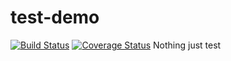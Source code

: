 # test-demo
[![Build Status](https://travis-ci.org/yylgit/test-demo.svg?branch=master)](https://travis-ci.org/yylgit/test-demo)
[![Coverage Status](https://coveralls.io/repos/cainus/urlgrey/badge.png?branch=master)](https://coveralls.io/r/cainus/urlgrey)
Nothing just test
